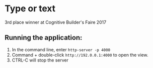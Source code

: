 # Type or text
3rd place winner at Cognitive Builder's Faire 2017

## Running the application:
1. In the command line, enter `http-server -p 4000`
2. Command + double-click `http://192.0.0.1:4000` to open the view.
3. CTRL-C will stop the server
